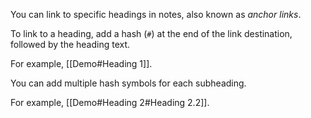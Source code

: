 You can link to specific headings in notes, also known as *anchor links*.

To link to a heading, add a hash (`#`) at the end of the link destination, followed by the heading text.

For example, [[Demo#Heading 1]].

You can add multiple hash symbols for each subheading.

For example, [[Demo#Heading 2#Heading 2.2]].
